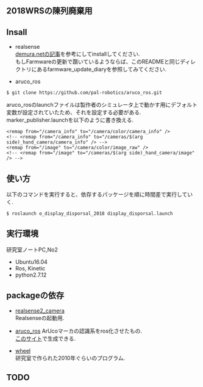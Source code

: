 ## 2018WRSの陳列廃棄用

## Insall
- realsense  
[demura.netの記事](http://demura.net/athome/14741.html)を参考にしてinstallしてください.  
もしFarmwareの更新で躓いているようならば、このREADMEと同じディレクトリにあるfarmware_update_diaryを参照してみてください.  

- aruco_ros  
```
$ git clone https://github.com/pal-robotics/aruco_ros.git
```
aruco_rosのlaunchファイルは製作者のシミュレータ上で動かす用にデフォルト変数が設定されていたため、それを設定する必要がある.  
marker_publisher.launchを以下のように書き換える.  

```
<remap from="/camera_info" to="/camera/color/camera_info" />
<!-- <remap from="/camera_info" to="/cameras/$(arg side)_hand_camera/camera_info" /> -->
<remap from="/image" to="/camera/color/image_raw" />
<!-- <remap from="/image" to="/cameras/$(arg side)_hand_camera/image" /> -->
```

## 使い方
以下のコマンドを実行すると、依存するパッケージを順に時間差で実行していく.  

```
$ roslaunch o_display_disporsal_2018 display_disporsal.launch
```

## 実行環境

研究室ノートPC,No2  
- Ubuntu16.04
- Ros, Kinetic
- python2.7.12

## packageの依存
- [realsense2_camera](http://wiki.ros.org/realsense2_camera)  
Realsenseの起動用.

- [aruco_ros](https://github.com/pal-robotics/aruco_ros)
ArUcoマーカの認識系をros化させたもの.  
[このサイト](http://chev.me/arucogen/)で生成できる.

- [wheel](https://github.com/OkanoShogo0903/wheel)  
研究室で作られた2010年ぐらいのプログラム.  

## TODO

